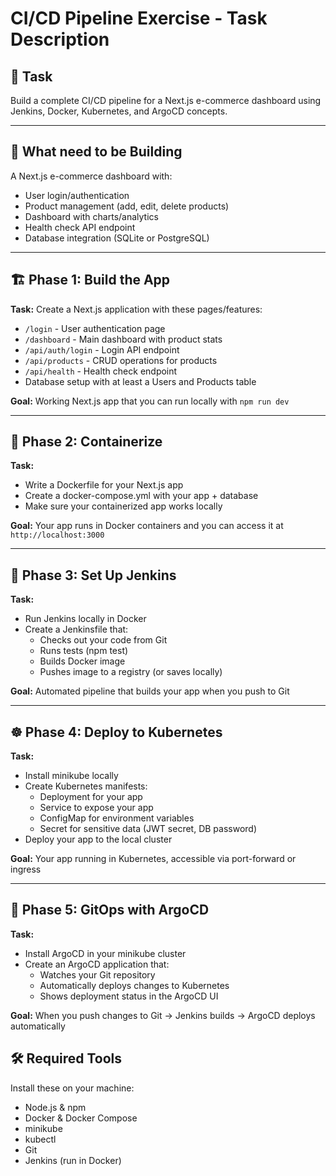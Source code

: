 # CI/CD Pipeline Exercise - Task Description

## 🎯 **Task**

Build a complete CI/CD pipeline for a Next.js e-commerce dashboard using Jenkins, Docker, Kubernetes, and ArgoCD concepts.

---

## 📱 **What need to be Building**

A Next.js e-commerce dashboard with:

- User login/authentication
- Product management (add, edit, delete products)
- Dashboard with charts/analytics
- Health check API endpoint
- Database integration (SQLite or PostgreSQL)

---

## 🏗️ **Phase 1: Build the App**

**Task:** Create a Next.js application with these pages/features:

- `/login` - User authentication page
- `/dashboard` - Main dashboard with product stats
- `/api/auth/login` - Login API endpoint
- `/api/products` - CRUD operations for products
- `/api/health` - Health check endpoint
- Database setup with at least a Users and Products table

**Goal:** Working Next.js app that you can run locally with `npm run dev`

---

## 🐳 **Phase 2: Containerize**

**Task:**

- Write a Dockerfile for your Next.js app
- Create a docker-compose.yml with your app + database
- Make sure your containerized app works locally

**Goal:** Your app runs in Docker containers and you can access it at `http://localhost:3000`

---

## 🔧 **Phase 3: Set Up Jenkins**

**Task:**

- Run Jenkins locally in Docker
- Create a Jenkinsfile that:
  - Checks out your code from Git
  - Runs tests (npm test)
  - Builds Docker image
  - Pushes image to a registry (or saves locally)

**Goal:** Automated pipeline that builds your app when you push to Git

---

## ☸️ **Phase 4: Deploy to Kubernetes**

**Task:**

- Install minikube locally
- Create Kubernetes manifests:
  - Deployment for your app
  - Service to expose your app
  - ConfigMap for environment variables
  - Secret for sensitive data (JWT secret, DB password)
- Deploy your app to the local cluster

**Goal:** Your app running in Kubernetes, accessible via port-forward or ingress

---

## 🚀 **Phase 5: GitOps with ArgoCD**

**Task:**

- Install ArgoCD in your minikube cluster
- Create an ArgoCD application that:
  - Watches your Git repository
  - Automatically deploys changes to Kubernetes
  - Shows deployment status in the ArgoCD UI

**Goal:** When you push changes to Git → Jenkins builds → ArgoCD deploys automatically

## 🛠️ **Required Tools**

Install these on your machine:

- Node.js & npm
- Docker & Docker Compose
- minikube
- kubectl
- Git
- Jenkins (run in Docker)
